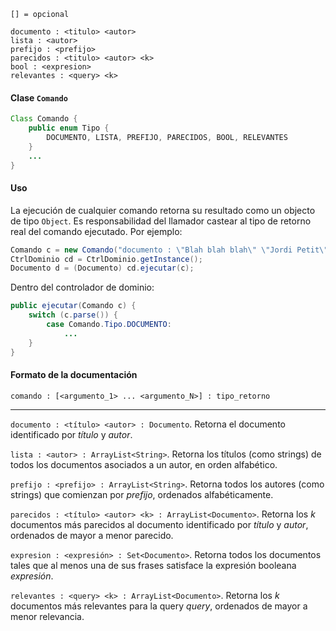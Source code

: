 ```
[] = opcional

documento : <titulo> <autor>
lista : <autor>
prefijo : <prefijo>
parecidos : <titulo> <autor> <k>
bool : <expresion>
relevantes : <query> <k>
```

#### Clase `Comando`
```java
Class Comando {
	public enum Tipo {
    	DOCUMENTO, LISTA, PREFIJO, PARECIDOS, BOOL, RELEVANTES
    }
    ...
}
```

#### Uso
La ejecución de cualquier comando retorna su resultado como un objecto de tipo `Object`. Es responsabilidad del llamador castear al tipo de retorno real del comando ejecutado. Por ejemplo:


```java
Comando c = new Comando("documento : \"Blah blah blah\" \"Jordi Petit\"");
CtrlDominio cd = CtrlDominio.getInstance();
Documento d = (Documento) cd.ejecutar(c);
```

Dentro del controlador de dominio:

```java
public ejecutar(Comando c) {
    switch (c.parse()) {
    	case Comando.Tipo.DOCUMENTO:
        	...
    }
}
```


#### Formato de la documentación
`comando : [<argumento_1> ... <argumento_N>] : tipo_retorno`

---

`documento : <título> <autor> : Documento`. Retorna el documento identificado por *título* y *autor*.

`lista : <autor> : ArrayList<String>`. Retorna los títulos (como strings) de todos los documentos asociados a un autor, en orden alfabético.

`prefijo : <prefijo> : ArrayList<String>`. Retorna todos los autores (como strings) que comienzan por *prefijo*, ordenados alfabéticamente.

`parecidos : <título> <autor> <k> : ArrayList<Documento>`. Retorna los *k* documentos más parecidos al documento identificado por *título* y *autor*, ordenados de mayor a menor parecido.

`expresion : <expresión> : Set<Documento>`. Retorna todos los documentos tales que al menos una de sus frases satisface la expresión booleana *expresión*.

`relevantes : <query> <k> : ArrayList<Documento>`. Retorna los *k* documentos más relevantes para la query *query*, ordenados de mayor a menor relevancia.